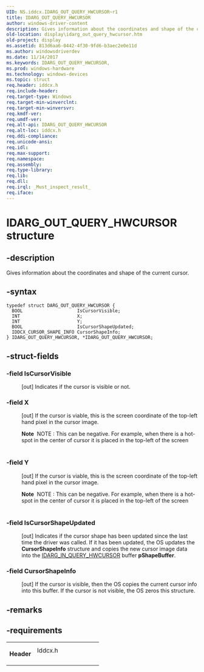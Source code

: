 ```yaml
---
UID: NS.iddcx.IDARG_OUT_QUERY_HWCURSOR~r1
title: IDARG_OUT_QUERY_HWCURSOR
author: windows-driver-content
description: Gives information about the coordinates and shape of the current cursor.
old-location: display\idarg_out_query_hwcursor.htm
old-project: display
ms.assetid: 813d6aa6-0442-4f30-9fd6-b3aec2e0e11d
ms.author: windowsdriverdev
ms.date: 11/14/2017
ms.keywords: IDARG_OUT_QUERY_HWCURSOR,
ms.prod: windows-hardware
ms.technology: windows-devices
ms.topic: struct
req.header: iddcx.h
req.include-header: 
req.target-type: Windows
req.target-min-winverclnt: 
req.target-min-winversvr: 
req.kmdf-ver: 
req.umdf-ver: 
req.alt-api: IDARG_OUT_QUERY_HWCURSOR
req.alt-loc: iddcx.h
req.ddi-compliance: 
req.unicode-ansi: 
req.idl: 
req.max-support: 
req.namespace: 
req.assembly: 
req.type-library: 
req.lib: 
req.dll: 
req.irql: _Must_inspect_result_
req.iface: 
---
```


# IDARG_OUT_QUERY_HWCURSOR structure



## -description
<p>
                 Gives information about the coordinates and shape of the current cursor.</p>


## -syntax

````
typedef struct DARG_OUT_QUERY_HWCURSOR {
  BOOL                    IsCursorVisible;
  INT                     X;
  INT                     Y;
  BOOL                    IsCursorShapeUpdated;
  IDDCX_CURSOR_SHAPE_INFO CursorShapeInfo;
} IDARG_OUT_QUERY_HWCURSOR, *IDARG_OUT_QUERY_HWCURSOR;
````


## -struct-fields
<dl>

### -field IsCursorVisible

<dd>
<p>
                      [out] Indicates if the cursor is visible or not.
                 </p>
</dd>

### -field X

<dd>
<p>
                     [out] If the cursor is viable, this is the screen coordinate of the top-left hand pixel in the cursor image.</p>
<div class="alert"><b>Note</b>  NOTE : This can be negative. For example, when there is a hot-spot in the center of cursor it is placed in the top-left of the screen</div>
<div> </div>
</dd>

### -field Y

<dd>
<p>
                     [out] If the cursor is viable, this is the screen coordinate of the top-left hand pixel in the cursor image.</p>
<div class="alert"><b>Note</b>  NOTE : This can be negative. For example, when there is a hot-spot in the center of cursor it is placed in the top-left of the screen</div>
<div> </div>
</dd>

### -field IsCursorShapeUpdated

<dd>
<p>
                     [out] Indicates if the cursor shape has been updated since the last time the driver was called. If it has been updated, the OS updates the <b>CursorShapeInfo</b> structure and copies the new cursor image data into the <a href="..\iddcx\ns-iddcx-idarg-in-query-hwcursor.md">IDARG_IN_QUERY_HWCURSOR</a> buffer <b>pShapeBuffer</b>.
                 </p>
</dd>

### -field CursorShapeInfo

<dd>
<p>
                     [out] If the cursor is visible, then the OS copies the current cursor info into this buffer. If the cursor is not visible, the OS zeros this structure.
                 </p>
</dd>
</dl>

## -remarks


## -requirements
<table>
<tr>
<th width="30%">
<p>Header</p>
</th>
<td width="70%">
<dl>
<dt>Iddcx.h</dt>
</dl>
</td>
</tr>
</table>